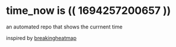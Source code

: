 # time_now is (( 1694257200657 ))

an automated repo that shows the currnent time

inspired by [breakingheatmap](https://github.com/breakingheatmap/breakingheatmap)